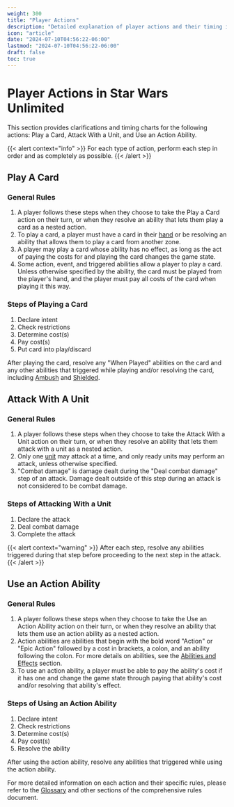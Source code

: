 ```yaml
---
weight: 300
title: "Player Actions"
description: "Detailed explanation of player actions and their timing in Star Wars Unlimited"
icon: "article"
date: "2024-07-10T04:56:22-06:00"
lastmod: "2024-07-10T04:56:22-06:00"
draft: false
toc: true
---
```


# Player Actions in Star Wars Unlimited

This section provides clarifications and timing charts for the following actions: Play a Card, Attack With a Unit, and Use an Action Ability.

{{< alert context="info" >}}
For each type of action, perform each step in order and as completely as possible.
{{< /alert >}}

## Play A Card

### General Rules

1. A player follows these steps when they choose to take the Play a Card action on their turn, or when they resolve an ability that lets them play a card as a nested action.
2. To play a card, a player must have a card in their [hand](game-zones.md#7-hand) or be resolving an ability that allows them to play a card from another zone.
3. A player may play a card whose ability has no effect, as long as the act of paying the costs for and playing the card changes the game state.
4. Some action, event, and triggered abilities allow a player to play a card. Unless otherwise specified by the ability, the card must be played from the player's hand, and the player must pay all costs of the card when playing it this way.

### Steps of Playing a Card

1. Declare intent
2. Check restrictions
3. Determine cost(s)
4. Pay cost(s)
5. Put card into play/discard

After playing the card, resolve any "When Played" abilities on the card and any other abilities that triggered while playing and/or resolving the card, including [Ambush](keywords.md#a-ambush) and [Shielded](keywords.md#i-shielded).

## Attack With A Unit

### General Rules

1. A player follows these steps when they choose to take the Attack With a Unit action on their turn, or when they resolve an ability that lets them attack with a unit as a nested action.
2. Only one [unit](card-types.md#5-unit) may attack at a time, and only ready units may perform an attack, unless otherwise specified.
3. "Combat damage" is damage dealt during the "Deal combat damage" step of an attack. Damage dealt outside of this step during an attack is not considered to be combat damage.

### Steps of Attacking With a Unit

1. Declare the attack
2. Deal combat damage
3. Complete the attack

{{< alert context="warning" >}}
After each step, resolve any abilities triggered during that step before proceeding to the next step in the attack.
{{< /alert >}}

## Use an Action Ability

### General Rules

1. A player follows these steps when they choose to take the Use an Action Ability action on their turn, or when they resolve an ability that lets them use an action ability as a nested action.
2. Action abilities are abilities that begin with the bold word "Action" or "Epic Action" followed by a cost in brackets, a colon, and an ability following the colon. For more details on abilities, see the [Abilities and Effects](abilities-and-effects.md) section.
3. To use an action ability, a player must be able to pay the ability's cost if it has one and change the game state through paying that ability's cost and/or resolving that ability's effect.

### Steps of Using an Action Ability

1. Declare intent
2. Check restrictions
3. Determine cost(s)
4. Pay cost(s)
5. Resolve the ability

After using the action ability, resolve any abilities that triggered while using the action ability.

For more detailed information on each action and their specific rules, please refer to the [Glossary](glossary.md) and other sections of the comprehensive rules document.